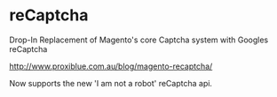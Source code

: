 reCaptcha
=========

Drop-In Replacement of Magento's core Captcha system with Googles reCaptcha

http://www.proxiblue.com.au/blog/magento-recaptcha/

Now supports the new 'I am not a robot' reCaptcha api.
